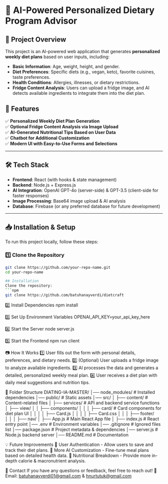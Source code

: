 # 🥗 AI-Powered Personalized Dietary Program Advisor

## 📌 Project Overview
This project is an AI-powered web application that generates **personalized weekly diet plans** based on user inputs, including:
- **Basic Information**: Age, weight, height, and gender.
- **Diet Preferences**: Specific diets (e.g., vegan, keto), favorite cuisines, taste preferences.
- **Health Conditions**: Allergies, illnesses, or dietary restrictions.
- **Fridge Content Analysis**: Users can upload a fridge image, and AI detects available ingredients to integrate them into the diet plan.

## 🚀 Features
✅ **Personalized Weekly Diet Plan Generation**  
✅ **Optional Fridge Content Analysis via Image Upload**  
✅ **AI-Generated Nutritional Tips Based on User Data**  
✅ **Chatbot for Additional Customization**  
✅ **Modern UI with Easy-to-Use Forms and Selections**  

---

## 🛠️ Tech Stack
- **Frontend**: React (with hooks & state management)  
- **Backend**: Node.js + Express.js  
- **AI Integration**: OpenAI GPT-4o (server-side) & GPT-3.5 (client-side for faster responses)  
- **Image Processing**: Base64 image upload & AI analysis  
- **Database**: Firebase (or any preferred database for future development)  

---

## 📥 Installation & Setup
To run this project locally, follow these steps:

### 1️⃣ **Clone the Repository**
```sh
git clone https://github.com/your-repo-name.git
cd your-repo-name

## Installation
Clone the repository:
```npm
git clone https://github.com/batuhanayverdi/dietcraft
```
2️⃣ Install Dependencies
npm install

3️⃣ Set Up Environment Variables
OPENAI_API_KEY=your_api_key_here

4️⃣ Start the Server
node server.js

5️⃣ Start the Frontend
npm run client

📷 How It Works
1️⃣ User fills out the form with personal details, preferences, and dietary needs.
2️⃣ (Optional) User uploads a fridge image to analyze available ingredients.
3️⃣ AI processes the data and generates a detailed, personalized weekly meal plan.
4️⃣ User receives a diet plan with daily meal suggestions and nutrition tips.

🔧 Folder Structure
DIATING-IA-MASTER/
│── node_modules/          # Installed dependencies
│── public/                # Static assets
│── src/
│   ├── content/           # Content-related files
│   ├── services/          # API and backend service functions
│   ├── view/
│   │   ├── components/
│   │   │   ├── card/      # Card components for diet plan UI
│   │   │   │   ├── Card.js
│   │   │   │   ├── Card.css
│   │   │   ├── footer/    
│   │   │   ├── nav/
│   ├── App.js             # Main React App file
│   ├── index.js           # React entry point
│── .env                   # Environment variables
│── .gitignore             # Ignored files list
│── package.json           # Project metadata & dependencies
│── server.js              # Node.js backend server
│── README.md              # Documentation

💡 Future Improvements
🔹 User Authentication - Allow users to save and track their diet plans.
🔹 More AI Customization - Fine-tune meal plans based on detailed health data.
🔹 Nutritional Breakdown - Provide more in-depth calorie & macronutrient analysis.

📩 Contact
If you have any questions or feedback, feel free to reach out!
📧 Email: batuhanayverdi01@gmail.com & hnurtutuk@gmail.com
